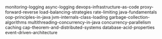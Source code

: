 monitoring-logging
async-logging
devops-infrastructure-as-code
proxy-forward-reverse
load-balancing-strategies
rate-limiting
java-fundamentals
oop-principles-in-java
jvm-internals-class-loading
garbage-collection-algorithms
multithreading-concurrency-in-java
concurrency-parallelism
caching
cap-theorem-and-distributed-systems
database-acid-properties
event-driven-architecture